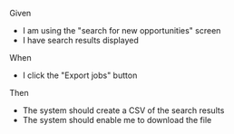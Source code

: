 Given
- I am using the "search for new opportunities" screen
- I have search results displayed

When 
- I click the "Export jobs" button

Then
- The system should create a CSV of the search results
- The system should enable me to download the file
